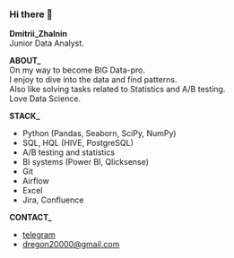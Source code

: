 ### Hi there 👋

**Dmitrii_Zhalnin**<br/>
Junior Data Analyst.

**ABOUT_**<br/>
On my way to become BIG Data-pro.<br/>
I enjoy to dive into the data and find patterns.<br/>
Also like solving tasks related to Statistics and A/B testing.<br/>
Love Data Science.

**STACK_**<br/>
- Python (Pandas, Seaborn, SciPy, NumPy)
- SQL, HQL (HIVE, PostgreSQL)
- A/B testing and statistics
- BI systems (Power BI, Qlicksense)
- Git
- Airflow
- Excel
- Jira, Confluence


**CONTACT_**<br/>
   - [telegram](https://t.me/dreg601) 
   - dregon20000@gmail.com 

